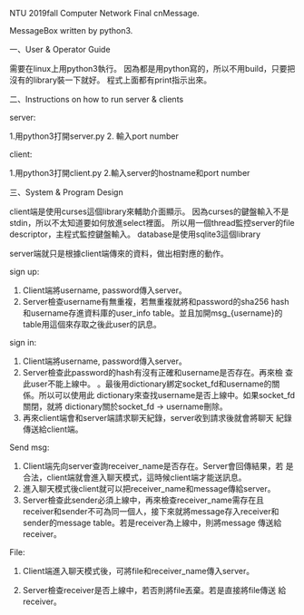 NTU 2019fall Computer Network Final  cnMessage.

MessageBox written by python3.

一、User & Operator Guide 

需要在linux上用python3執行。 
因為都是用python寫的，所以不用build，只要把沒有的library裝一下就好。 
程式上面都有print指示出來。 

二、Instructions on how to run server & clients 

server: 

1.用python3打開server.py 
2. 輸入port number 

client: 

1.用python3打開client.py 
2.輸入server的hostname和port number 


三、System & Program Design 

client端是使用curses這個library來輔助介面顯示。 
因為curses的鍵盤輸入不是stdin，所以不太知道要如何放進select裡面。 
所以用一個thread監控server的file descriptor，主程式監控鍵盤輸入。 
database是使用sqlite3這個library 


server端就只是根據client端傳來的資料，做出相對應的動作。 

sign up: 

1. Client端將username, password傳入server。 
2. Server檢查username有無重複，若無重複就將和password的sha256 hash
和username存進資料庫的user_info table。並且加開msg_{username}的
table用這個來存取之後此user的訊息。 

sign in: 

1. Client端將username, password傳入server。 
2. Server檢查此password的hash有沒有正確和username是否存在。再來檢
查此user不能上線中。 
。最後用dictionary綁定socket_fd和username的關係。所以可以使用此
dictionary來查找username是否上線中。如果socket_fd關閉，就將
dictionary關於socket_fd -> username刪除。 
3. 再來client端會和server端請求聊天紀錄，server收到請求後就會將聊天
紀錄傳送給client端。 

Send msg: 

1. Client端先向server查詢receiver_name是否存在。Server會回傳結果，若
是合法，client端就會進入聊天模式，這時候client端才能送訊息。 
2. 進入聊天模式後client就可以把receiver_name和message傳給server。
3. Server檢查此sender必須上線中，再來檢查receiver_name需存在且
receiver和sender不可為同一個人，接下來就將message存入receiver和
sender的message table。若是receiver為上線中，則將message 傳送給
receiver。 

File: 

1. Client端進入聊天模式後，可將file和receiver_name傳入server。 

2. Server檢查receiver是否上線中，若否則將file丟棄。若是直接將file傳送
給receiver。

